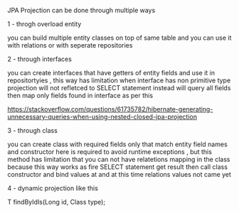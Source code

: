 JPA Projection can be done through multiple ways 

1 - throgh overload entity 

you can build multiple entity classes on top of same table and you can use it with relations or with seperate repositories

2 - through interfaces 

you can create interfaces that have getters of entity fields and use it in repositortyies , this way has limitation when interface has non primitive type
projection will not refletced to SELECT statement instead will query all fields then map only fields found in interface as per this 

https://stackoverflow.com/questions/61735782/hibernate-generating-unnecessary-queries-when-using-nested-closed-jpa-projection

3 - through class 

you can create class with required fields only that match entity field names and constructor here is required to avoid runtime exceptions , but this method has limitation
that you can not have relatetions mapping in the class because this way works as fire SELECT statement get result then call class constructor and bind values at
and at this time relations values not came yet

4 - dynamic projection like this 

<T> T findByIdIs(Long id, Class<T> type);

